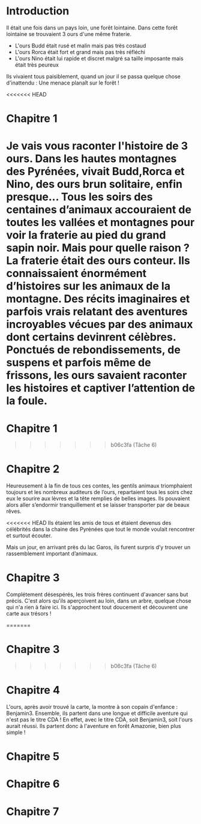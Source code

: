 # Introduction

Il était une fois dans un pays loin, une forêt lointaine. Dans cette forêt lointaine se trouvaient 3 ours d'une même fraterie.

- L'ours Budd était rusé et malin mais pas très costaud
- L'ours Rorca était fort et grand mais pas très réfléchi
- L'ours Nino était lui rapide et discret malgré sa taille imposante mais était très peureux

Ils vivaient tous paisiblement, quand un jour il se passa quelque chose d'inattendu :
Une menace planaît sur le forêt !

<<<<<<< HEAD
# Chapitre 1 
Je vais vous raconter l'histoire de 3 ours. Dans les hautes montagnes des Pyrénées, vivait Budd,Rorca et Nino, des ours brun solitaire, enfin presque...
Tous les soirs des centaines d’animaux accouraient de toutes les vallées et montagnes pour voir la fraterie au pied du grand sapin noir.
Mais pour quelle raison ?
La fraterie était des ours conteur. Ils connaissaient énormément d’histoires sur les animaux de la montagne. Des récits imaginaires et parfois vrais relatant des aventures incroyables vécues par des animaux dont certains devinrent célèbres. Ponctués de rebondissements, de suspens et parfois même de frissons, les ours savaient raconter les histoires et captiver l’attention de la foule. 
=======
# Chapitre 1
>>>>>>> b06c3fa (Tâche 6)

# Chapitre 2
Heureusement à la fin de tous ces contes, les gentils animaux triomphaient toujours et les nombreux auditeurs de l’ours, repartaient tous les soirs chez eux le sourire aux lèvres et la tête remplies de belles images. Ils pouvaient alors aller s’endormir tranquillement et se laisser transporter par de beaux rêves.

<<<<<<< HEAD
Ils étaient les amis de  tous et étaient devenus des célébrités dans la chaine des Pyrénées que tout le monde voulait rencontrer et surtout écouter.

Mais un jour, en arrivant près du lac Garos, ils furent surpris d’y trouver un rassemblement important d’animaux.

# Chapitre 3
Complétement désespérés, les trois frères continuent d'avancer sans but précis. C'est alors qu'ils aperçoivent au loin, dans un arbre, quelque chose qui n'a rien à faire ici. Ils s'approchent tout doucement et découvrent une carte aux trésors !

=======
# Chapitre 3

>>>>>>> b06c3fa (Tâche 6)
# Chapitre 4

L'ours, après avoir trouvé la carte, la montre à son copain d'enfance : Benjamin3.
Ensemble, ils partent dans une longue et difficile aventure qui n'est pas le titre CDA !
En effet, avec le titre CDA, soit Benjamin3, soit l'ours aurait réussi.
Ils partent donc à l'aventure en forêt Amazonie, bien plus simple !

# Chapitre 5

# Chapitre 6

# Chapitre 7
